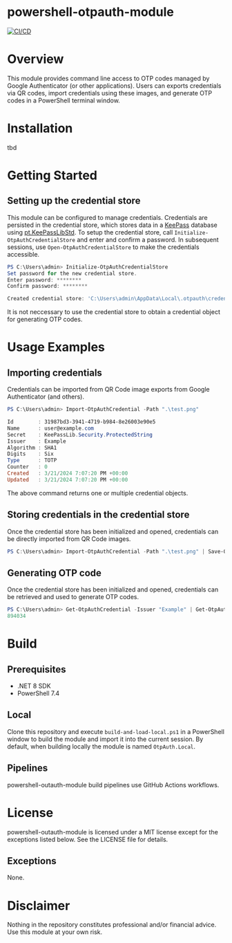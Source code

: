 # powershell-otpauth-module

[![CI/CD](https://github.com/geoffodonnell/powershell-otpauth-module/actions/workflows/ci-cd.yml/badge.svg?branch=develop&event=push)](https://github.com/geoffodonnell/powershell-otpauth-module/actions/workflows/ci-cd.yml)

# Overview
This module provides command line access to OTP codes managed by Google Authenticator (or other applications). Users can exports credentials via QR codes, import credentials using these images, and generate OTP codes in a PowerShell terminal window.

# Installation
tbd

# Getting Started

## Setting up the credential store
This module can be configured to manage credentials. Credentials are persisted in the credential store, which stores data in a [KeePass](https://keepass.info/) database using [pt.KeePassLibStd](https://github.com/panteam-net/pt.KeePassLibStd). To setup the credential store, call `Initialize-OtpAuthCredentialStore` and enter and confirm a password. In subsequent sessions, use `Open-OtpAuthCredentialStore` to make the credentials accessible.

```PowerShell
PS C:\Users\admin> Initialize-OtpAuthCredentialStore
Set password for the new credential store.
Enter password: ********
Confirm password: ********

Created credential store: 'C:\Users\admin\AppData\Local\.otpauth\credentials.kdbx'
```

It is not neccessary to use the credential store to obtain a credential object for generating OTP codes.

# Usage Examples

## Importing credentials
Credentials can be imported from QR Code image exports from Google Authenticator (and others).

```PowerShell
PS C:\Users\admin> Import-OtpAuthCredential -Path ".\test.png"

Id        : 31987bd3-3941-4719-b984-8e26003e90e5
Name      : user@example.com
Secret    : KeePassLib.Security.ProtectedString
Issuer    : Example
Algorithm : SHA1
Digits    : Six
Type      : TOTP
Counter   : 0
Created   : 3/21/2024 7:07:20 PM +00:00
Updated   : 3/21/2024 7:07:20 PM +00:00
```

The above command returns one or multiple credential objects.

## Storing credentials in the credential store

Once the credential store has been initialized and opened, credentials can be directly imported from QR Code images.

```PowerShell
PS C:\Users\admin> Import-OtpAuthCredential -Path ".\test.png" | Save-OtpAuthCredential
```

## Generating OTP code

Once the credential store has been initialized and opened, credentials can be retrieved and used to generate OTP codes.

```PowerShell
PS C:\Users\admin> Get-OtpAuthCredential -Issuer "Example" | Get-OtpAuthCode
894034
```

# Build

## Prerequisites
* .NET 8 SDK
* PowerShell 7.4

## Local
Clone this repository and execute `build-and-load-local.ps1` in a PowerShell window to build the module and import it into the current session. By default, when building locally the module is named `OtpAuth.Local`.

## Pipelines
powershell-outauth-module build pipelines use GitHub Actions workflows.

# License
powershell-outauth-module is licensed under a MIT license except for the exceptions listed below. See the LICENSE file for details.

## Exceptions
None.

# Disclaimer
Nothing in the repository constitutes professional and/or financial advice. Use this module at your own risk.

